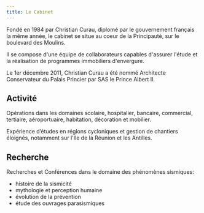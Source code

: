 ```yaml
---
title: Le Cabinet
---
```

Fondé en 1984 par Christian Curau, diplomé par le gouvernement français la même année, le cabinet se situe au coeur de la Principauté, sur le boulevard des Moulins.

Il se compose d'une équipe de collaborateurs capables d'assurer l'étude et la réalisation de programmes immobiliers d'envergure.

Le 1er décembre 2011, Christian Curau a été nommé Architecte Conservateur du Palais Princier par SAS le Prince Albert II.

## Activité

Opérations dans les domaines scolaire, hospitalier, bancaire, commercial, tertiaire, aéroportuaire, habitation, décoration et mobilier.

Expérience d’études en régions cycloniques et gestion de chantiers éloignés, notamment sur l'Ile de la Réunion et les Antilles.

## Recherche

Recherches et Conférences dans le domaine des phénomènes sismiques:

* histoire de la sismicité
* mythologie et perception humaine
* évolution de la prévention
* étude des ouvrages parasismiques